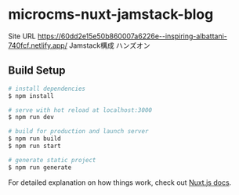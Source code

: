 # microcms-nuxt-jamstack-blog
Site URL https://60dd2e15e50b860007a6226e--inspiring-albattani-740fcf.netlify.app/
Jamstack構成 ハンズオン

## Build Setup
```bash
# install dependencies
$ npm install

# serve with hot reload at localhost:3000
$ npm run dev

# build for production and launch server
$ npm run build
$ npm run start

# generate static project
$ npm run generate
```

For detailed explanation on how things work, check out [Nuxt.js docs](https://nuxtjs.org).
